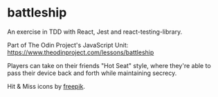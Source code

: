 # battleship  
An exercise in TDD with React, Jest and react-testing-library.  

Part of The Odin Project's JavaScript Unit:  
https://www.theodinproject.com/lessons/battleship  

Players can take on their friends "Hot Seat" style, where they're able to pass their device back and forth while maintaining secrecy.  

Hit & Miss icons by [freepik](https://www.flaticon.com/authors/freepik).  
